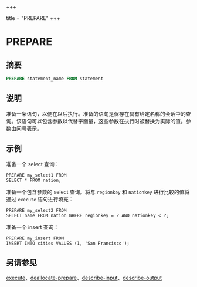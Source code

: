+++

title = "PREPARE"
+++

# PREPARE

## 摘要

``` sql
PREPARE statement_name FROM statement
```

## 说明

准备一条语句，以便在以后执行。准备的语句是保存在具有给定名称的会话中的查询。该语句可以包含参数以代替字面量，这些参数在执行时被替换为实际的值。参数由问号表示。

## 示例

准备一个 select 查询：

    PREPARE my_select1 FROM
    SELECT * FROM nation;

准备一个包含参数的 select 查询。将与 `regionkey` 和 `nationkey` 进行比较的值将通过 `execute` 语句进行填充：

    PREPARE my_select2 FROM
    SELECT name FROM nation WHERE regionkey = ? AND nationkey < ?;

准备一个 insert 查询：

    PREPARE my_insert FROM
    INSERT INTO cities VALUES (1, 'San Francisco');

## 另请参见

[execute](./execute.html)、[deallocate-prepare](./deallocate-prepare.html)、[describe-input](./describe-input.html)、[describe-output](./describe-output.html)